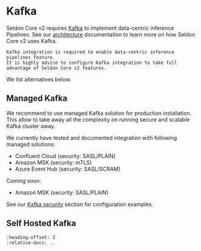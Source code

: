 # Kafka

Seldon Core v2 requires [Kafka](https://kafka.apache.org/) to implement data-centric inference Pipelines.
See our [architecture](../../architecture/index.md) documentation to learn more on how Seldon Core v2 uses Kafka.


```{note}
Kafka integration is required to enable data-centric inference pipelines feature.
It is highly advice to configure Kafka integration to take full advantage of Seldon Core v2 features.
```

We list alternatives below.

## Managed Kafka

We recommend to use managed Kafka solution for production installation.
This allow to take away all the complexity on running secure and scalable Kafka cluster away.

We currently have tested and documented integration with following managed solutions:
- Confluent Cloud (security: SASL/PLAIN)
- Amazon MSK (security: mTLS)
- Azure Event Hub (security: SASL/SCRAM)

Coming soon:
- Amazon MSK (security: SASL/PLAIN)

See our [Kafka security](../../getting-started/kubernetes-installation/security/index.md#kafka) section for configuration examples.

## Self Hosted Kafka

```{include} ../../../../../kafka/strimzi/README.md
:heading-offset: 2
:relative-docs: ..
```
